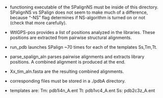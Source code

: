 - functioning executable of the SPalignNS must be inside of this directory. SPalignNS vs SPalign does not seem to make much of a difference, because “-NS” flag determines if NS-algorithm is turned on or not (check that more carefully).

- WtIGPS-pos provides a list of positions analyzed in the libraries. These positions are extracted from pairwise structural alignments.

- run_pdb launches SPalign ~70 times for each of the templates Ss,Tm,Tt.

- parse_spalign_aln parses pairwise alignments and extracts library positions. A combined alignment is produced at the end.

- Xx_tim_aln.fasta are the resulting combined alignments.

- corresponding files must be stored in a ./pdbA directory.

- templates are:
Tm: pdb1i4n_A.ent
Tt: pdb1vc4_A.ent
Ss: pdb2c3z_A.ent
